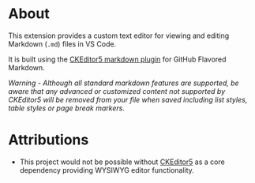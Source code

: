 # About

This extension provides a custom text editor for viewing and editing Markdown (`.md`) files in VS Code.

It is built using the [CKEditor5 markdown plugin](https://ckeditor.com/docs/ckeditor5/latest/features/markdown.html) for GitHub Flavored Markdown. 

_Warning - Although all standard markdown features are supported, be aware that any advanced or customized content not supported by CKEditor5 will be removed from your file when saved including list styles, table styles or page break markers._ 

# Attributions

*   This project would not be possible without [CKEditor5](https://ckeditor.com/ckeditor-5) as a core dependency providing WYSIWYG editor functionality.